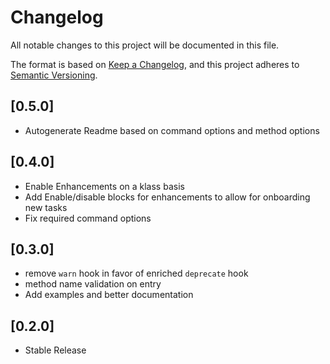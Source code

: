 # Changelog

All notable changes to this project will be documented in this file.

The format is based on [Keep a Changelog](https://keepachangelog.com/en/1.0.0/),
and this project adheres to [Semantic Versioning](https://semver.org/spec/v2.0.0.html).


## [0.5.0]
- Autogenerate Readme based on command options and method options

## [0.4.0]
- Enable Enhancements on a klass basis
- Add Enable/disable blocks for enhancements to allow for onboarding new tasks
- Fix required command options

## [0.3.0]
- remove `warn` hook in favor of enriched `deprecate` hook
- method name validation on entry
- Add examples and better documentation

## [0.2.0]
- Stable Release
